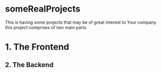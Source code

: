 # someRealProjects
This is having  some  projects that may be of great interest to Your company
this project comprises of two main parts

# 1. The Frontend

## 2. The  Backend
